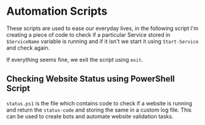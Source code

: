 # Automation Scripts

These scripts are used to ease our everyday lives, in the following script I'm creating
a piece of code to check if a particular Service stored in `$ServiceName` variable is running and if it isn't we start it using `Start-Service` and check again.

If everything seems fine, we exit the script using `exit`.


## Checking Website Status using PowerShell Script

`status.ps1` is the file which contains code to check if a website is running and return the `status-code` and storing the same in a custom log file. This can be used to create bots and automate website validation tasks.